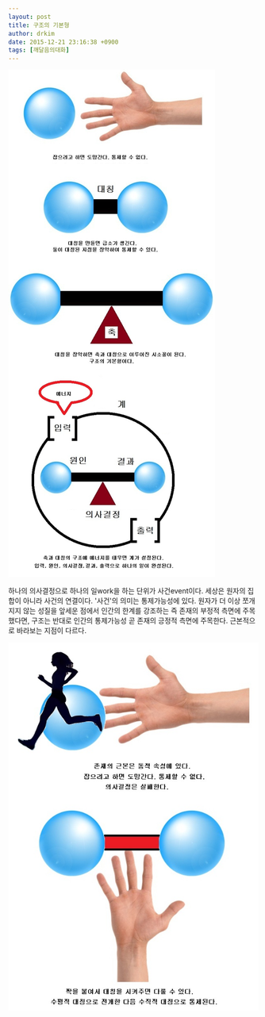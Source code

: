 ```yaml
---
layout: post
title: 구조의 기본형
author: drkim
date: 2015-12-21 23:16:38 +0900
tags: [깨달음의대화]
---
```





![](/files/attach/images/198/583/650/20.jpg) 





하나의 의사결정으로 하나의 일work을 하는 단위가 사건event이다. 세상은 원자의 집합이 아니라 사건의 연결이다. '사건'의 의미는 통제가능성에 있다. 원자가 더 이상 쪼개지지 않는 성질을 앞세운 점에서 인간의 한계를 강조하는 즉 존재의 부정적 측면에 주목했다면, 구조는 반대로 인간의 통제가능성 곧 존재의 긍정적 측면에 주목한다. 근본적으로 바라보는 지점이 다르다.

  



![](/files/attach/images/198/583/650/98.jpg)